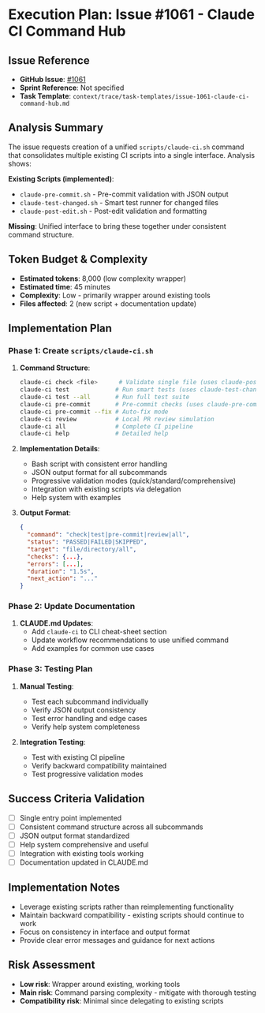 # Execution Plan: Issue #1061 - Claude CI Command Hub

## Issue Reference
- **GitHub Issue**: [#1061](https://github.com/droter/agent-context-template/issues/1061)
- **Sprint Reference**: Not specified
- **Task Template**: `context/trace/task-templates/issue-1061-claude-ci-command-hub.md`

## Analysis Summary
The issue requests creation of a unified `scripts/claude-ci.sh` command that consolidates multiple existing CI scripts into a single interface. Analysis shows:

**Existing Scripts (implemented)**:
- `claude-pre-commit.sh` - Pre-commit validation with JSON output
- `claude-test-changed.sh` - Smart test runner for changed files
- `claude-post-edit.sh` - Post-edit validation and formatting

**Missing**: Unified interface to bring these together under consistent command structure.

## Token Budget & Complexity
- **Estimated tokens**: 8,000 (low complexity wrapper)
- **Estimated time**: 45 minutes
- **Complexity**: Low - primarily wrapper around existing tools
- **Files affected**: 2 (new script + documentation update)

## Implementation Plan

### Phase 1: Create `scripts/claude-ci.sh`
1. **Command Structure**:
   ```bash
   claude-ci check <file>      # Validate single file (uses claude-post-edit.sh)
   claude-ci test             # Run smart tests (uses claude-test-changed.sh)
   claude-ci test --all       # Run full test suite
   claude-ci pre-commit       # Pre-commit checks (uses claude-pre-commit.sh)
   claude-ci pre-commit --fix # Auto-fix mode
   claude-ci review           # Local PR review simulation
   claude-ci all              # Complete CI pipeline
   claude-ci help             # Detailed help
   ```

2. **Implementation Details**:
   - Bash script with consistent error handling
   - JSON output format for all subcommands
   - Progressive validation modes (quick/standard/comprehensive)
   - Integration with existing scripts via delegation
   - Help system with examples

3. **Output Format**:
   ```json
   {
     "command": "check|test|pre-commit|review|all",
     "status": "PASSED|FAILED|SKIPPED",
     "target": "file/directory/all",
     "checks": {...},
     "errors": [...],
     "duration": "1.5s",
     "next_action": "..."
   }
   ```

### Phase 2: Update Documentation
1. **CLAUDE.md Updates**:
   - Add `claude-ci` to CLI cheat-sheet section
   - Update workflow recommendations to use unified command
   - Add examples for common use cases

### Phase 3: Testing Plan
1. **Manual Testing**:
   - Test each subcommand individually
   - Verify JSON output consistency
   - Test error handling and edge cases
   - Verify help system completeness

2. **Integration Testing**:
   - Test with existing CI pipeline
   - Verify backward compatibility maintained
   - Test progressive validation modes

## Success Criteria Validation
- [ ] Single entry point implemented
- [ ] Consistent command structure across all subcommands
- [ ] JSON output format standardized
- [ ] Help system comprehensive and useful
- [ ] Integration with existing tools working
- [ ] Documentation updated in CLAUDE.md

## Implementation Notes
- Leverage existing scripts rather than reimplementing functionality
- Maintain backward compatibility - existing scripts should continue to work
- Focus on consistency in interface and output format
- Provide clear error messages and guidance for next actions

## Risk Assessment
- **Low risk**: Wrapper around existing, working tools
- **Main risk**: Command parsing complexity - mitigate with thorough testing
- **Compatibility risk**: Minimal since delegating to existing scripts
